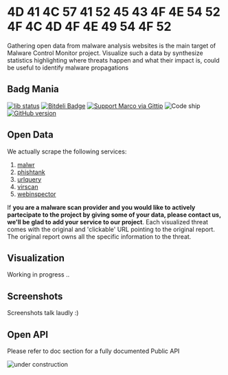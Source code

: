 # 4D 41 4C 57 41 52 45  43 4F 4E 54 52 4F 4C  4D 4F 4E 49 54 4F 52 

Gathering open data from malware analysis websites is the main target of Malware Control Monitor project.
Visualize such a data by synthesize statistics highlighting where threats happen and what their impact is, could be useful to identify malware propagations 

## Badg Mania
[![lib status](https://david-dm.org/marcoramilli/malcontrol.png)](https://david-dm.org/marcoramilli/malcontrol)
[![Bitdeli Badge](https://d2weczhvl823v0.cloudfront.net/marcoramilli/malcontrol/trend.png)](https://bitdeli.com/free "Bitdeli Badge")
[![Support Marco via Gittip](http://img.shields.io/gittip/marco.svg)](https://www.gittip.com/marco/)
![Code ship](https://www.codeship.io/projects/b4cc96a0-8a8c-0131-3e1f-5a175932ae46/status)
[![GitHub version](https://badge.fury.io/gh/marcoramilli%2Fmalcontrol.png)](http://badge.fury.io/gh/marcoramilli%2Fmalcontrol)

## Open Data
We actually scrape the following services:

1. [malwr](http://malwr.com)
2. [phishtank](http://www.phishtank.com/)
3. [urlquery](http://urlquery.net/)
4. [virscan](http://www.virscan.org/)
5. [webinspector](http://app.webinspector.com/recent_detections)

If **you are a malware scan provider and you would like to actively  partecipate to the project by giving some of your data, please contact us, we'll be glad to add your service to our project**.
Each visualized threat comes with the original and 'clickable' URL pointing to the original report. The original report owns all the specific information to the threat.

## Visualization

Working in progress ..

## Screenshots
Screenshots talk laudly :)

## Open API 
Please refer to doc section for a fully documented Public API

![under construction](http://www.dmcc.it/chris/matchable/data/images/under_construction.jpeg)

